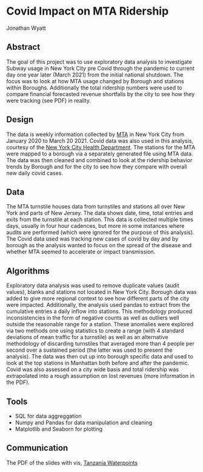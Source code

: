 # Covid Impact on MTA Ridership 

Jonathan Wyatt

## Abstract

The goal of this project was to use exploratory data analysis to investigate Subway usage in New York City pre Covid through the pandemic to current day one year later (March 2021) from the initial national shutdown. The focus was to look at how MTA usage changed by Borough and stations within Boroughs.  Additionally the total ridership numbers were used to compare financial forecasted revenue shortfalls by the city to see how they were tracking (see PDF) in reality.    

## Design

The data is weekly information collected by [MTA](http://web.mta.info/developers/turnstile.html) in New York City from January 2020 to March 20 2021. Covid data was also used in this analysis, courtesy of the [New York City Health Department](https://github.com/nychealth/coronavirus-data/tree/master/trends). The stations for the MTA were mapped to a borough via a separately generated file using MTA data.  The data was then cleaned and combined to look at the ridership behavior trends by Borough and for the city to see how they compare with overall new daily covid cases.     

## Data

The MTA turnstile houses data from turnstiles and stations all over New York and parts of New Jersey.  The data shows date, time, total entries and exits from the turnstile at each station.  This data is collected multiple times days, usually in four hour cadences, but more in some instances where audits are performed (which were ignored for the purpose of this analysis). The Covid data used was tracking new cases of covid by day and by borough as the analysis wanted to focus on the spread of the disease and whether MTA seemed to accelerate or impact transmission. 

## Algorithms

Exploratory data analysis was used to remove duplicate values (audit values), blanks and stations not located in New York City.  Borough data was added to give more regional context to see how different parts of the city were impacted.  Additionally, the analysis used pandas to extract from the cumulative entries a daily inflow into stations.  This methodology produced inconsistencies in the form of negative counts as well as outliers well outside the reasonable range for a station.  These anomalies were explored via two methods one using statistics to create a range (with 4 standard deviations of mean traffic for a turnstile) as well as an alternative methodology of discarding turnstiles that averaged more than 4 people per second over a sustained period (the latter was used to present the analysis).  The data was then cut up into borough specific data and used to look at the top stations in Manhattan both before and after the pandemic.  Covid was also assessed on a city wide basis and total ridership was extrapolated into a rough assumption on lost revenues (more information in the PDF). 

## Tools
- SQL for data aggreggation
- Numpy and Pandas for data manipulation and cleaning
- Matplotlib and Seaborn for plotting

## Communication
The PDF of the slides with vis, [Tanzania Waterpoints](https://public.tableau.com/profile/arjun#!/vizhome/TanzaniaWater/TanzaniaWaterpoints) 
